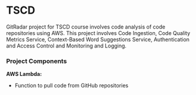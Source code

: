 # TSCD
GitRadar project for TSCD course involves code analysis of code repositories using AWS. This project involves Code Ingestion, Code Quality Metrics Service, Context-Based Word Suggestions Service, Authentication and Access Control and Monitoring and Logging.

### Project Components

**AWS Lambda:**
   -  Function to pull code from GitHub repositories
